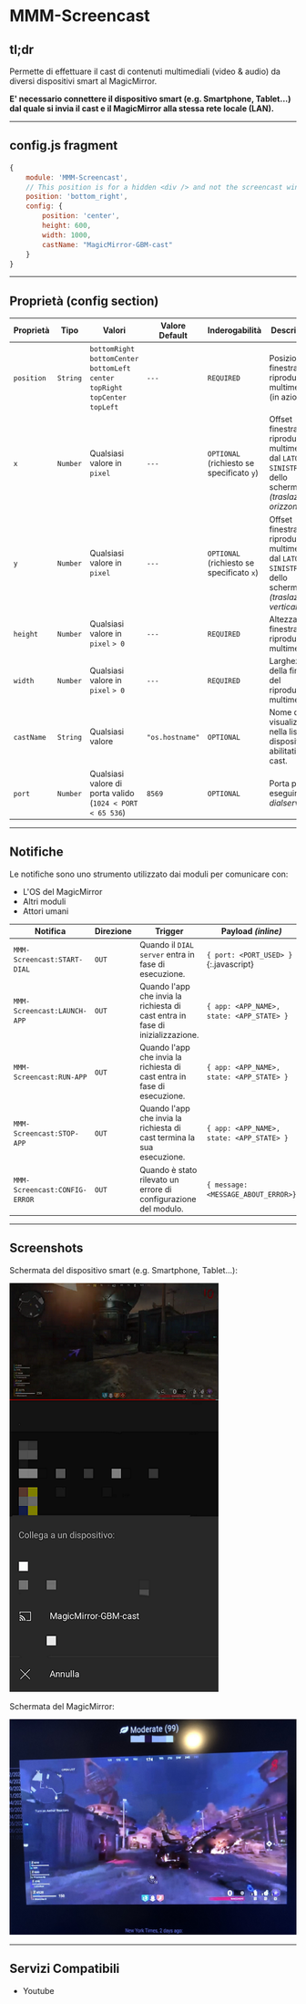# MMM-Screencast

## tl;dr

Permette di effettuare il cast di contenuti multimediali (video & audio) da
diversi dispositivi smart al MagicMirror.

__E' necessario connettere il dispositivo smart (e.g. Smartphone, Tablet...) dal quale
si invia il cast e il MagicMirror alla stessa rete locale (LAN).__

---

## config.js fragment

```js
{
    module: 'MMM-Screencast',
    // This position is for a hidden <div /> and not the screencast window
    position: 'bottom_right', 
    config: {
        position: 'center',
        height: 600,
        width: 1000,
        castName: "MagicMirror-GBM-cast"
    }
}
```

---

## Proprietà (config section)

| Proprietà  | Tipo     | Valori                                                                                                            | Valore Default  | Inderogabilità                            | Descrizione                                                                                                  |
| ---------- | -------- | ----------------------------------------------------------------------------------------------------------------- | --------------- | ----------------------------------------- | ------------------------------------------------------------------------------------------------------------ |
| `position` | `String` | `bottomRight` <br> `bottomCenter` <br> `bottomLeft` <br> `center` <br> `topRight` <br> `topCenter` <br> `topLeft` | `---`           | `REQUIRED`                                | Posizione finestra del riproduttore multimediale (in azione).                                                |
| `x`        | `Number` | Qualsiasi valore in `pixel`                                                                                       | `---`           | `OPTIONAL` (richiesto se specificato `y`) | Offset finestra del riproduttore multimediale dal `LATO SINISTRO` dello schermo _(traslazione orizzontale)_. |
| `y`        | `Number` | Qualsiasi valore in `pixel`                                                                                       | `---`           | `OPTIONAL` (richiesto se specificato `x`) | Offset finestra del riproduttore multimediale dal `LATO SINISTRO` dello schermo _(traslazione verticale)_.   |
| `height`   | `Number` | Qualsiasi valore in `pixel` `> 0`                                                                                 | `---`           | `REQUIRED`                                | Altezza della finestra del riproduttore multimediale.                                                        |
| `width`    | `Number` | Qualsiasi valore in `pixel` `> 0`                                                                                 | `---`           | `REQUIRED`                                | Larghezza della finestra del riproduttore multimediale.                                                      |
| `castName` | `String` | Qualsiasi valore                                                                                                  | `"os.hostname"` | `OPTIONAL`                                | Nome da visualizzare nella lista di dispositivi abilitati al cast.                                           |
| `port`     | `Number` | Qualsiasi valore di porta valido (`1024 < PORT < 65 536`)                                                         | `8569`          | `OPTIONAL`                                | Porta per eseguire il _dialserver_.                                                                          |

---

## Notifiche

Le notifiche sono uno strumento utilizzato dai moduli per comunicare con:

- L'OS del MagicMirror
- Altri moduli
- Attori umani

| Notifica                      | Direzione | Trigger                                                                        | Payload _(inline)_                        | Descrizione |
| ----------------------------- | --------- | ------------------------------------------------------------------------------ | ----------------------------------------- | ----------- |
| `MMM-Screencast:START-DIAL`   | `OUT`     | Quando il `DIAL server` entra in fase di esecuzione.                           | `{ port: <PORT_USED> }`{:.javascript}     | ---         |
| `MMM-Screencast:LAUNCH-APP`   | `OUT`     | Quando l'app che invia la richiesta di cast entra in fase di inizializzazione. | `{ app: <APP_NAME>, state: <APP_STATE> }` | ---         |
| `MMM-Screencast:RUN-APP`      | `OUT`     | Quando l'app che invia la richiesta di cast entra in fase di esecuzione.       | `{ app: <APP_NAME>, state: <APP_STATE> }` | ---         |
| `MMM-Screencast:STOP-APP`     | `OUT`     | Quando l'app che invia la richiesta di cast termina la sua esecuzione.         | `{ app: <APP_NAME>, state: <APP_STATE> }` | ---         |
| `MMM-Screencast:CONFIG-ERROR` | `OUT`     | Quando è stato rilevato un errore di configurazione del modulo.                | `{ message: <MESSAGE_ABOUT_ERROR>}`       | ---         |

---

## Screenshots

Schermata del dispositivo smart (e.g. Smartphone, Tablet...):

![cast_smartdevice.png](resources/cast_smartdevice.png)

Schermata del MagicMirror:

![resources/cast_magicmirror.jpg](resources/cast_magicmirror.jpg)

---

## Servizi Compatibili

- Youtube
